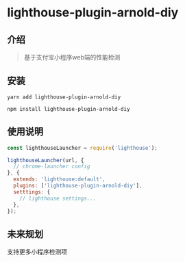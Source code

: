 # lighthouse-plugin-arnold-diy

## 介绍
> 基于支付宝小程序web端的性能检测

## 安装
```
yarn add lighthouse-plugin-arnold-diy

npm install lighthouse-plugin-arnold-diy
```

## 使用说明
```js
const lighthouseLauncher = require('lighthouse');

lighthouseLauncher(url, {
  // chrome-launcher config
}, {
  extends: 'lighthouse:default',
  plugins: ['lighthouse-plugin-arnold-diy'],
  setttings: {
    // lighthouse settings...
  },
});
```

## 未来规划
支持更多小程序检测项



